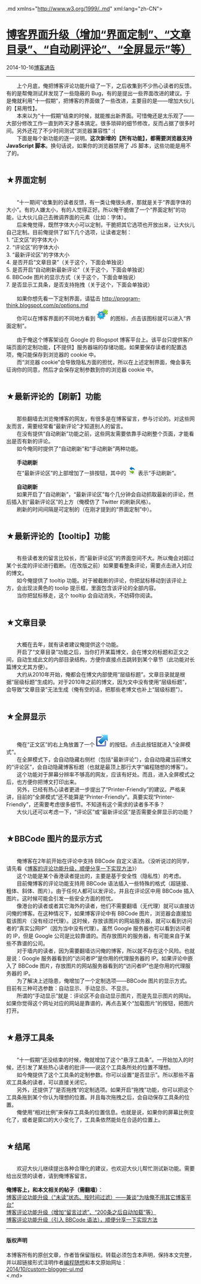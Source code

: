 <!DOCTYPE.md>
.md xmlns="http://www.w3.org/1999/..md" xml:lang="zh-CN">
<head>
<meta http-equiv="Content-Type" content="text.md; charset=utf-8" />
<meta name="generator" content="Python script by program.think@gmail.com" />
<meta name="provider" content="program-think.blogspot.com" />
<link type="text/css" rel="stylesheet" href="../../css/program-think.css" />
<title>博客界面升级（增加“界面定制”、“文章目录”、“自动刷评论”、“全屏显示”等） - 编程随想的博客</title>
</head>
<body>
<div id="main" style="width:100%;">
<h1><a href="../../index.md" title="回到首页">博客界面升级（增加“界面定制”、“文章目录”、“自动刷评论”、“全屏显示”等）</a></h1>
<div class="post-info"><span class="date-header">2014-10-16</span><a href="../../tags/E58D9AE5AEA2E9809AE5918A.md" class="tag">博客通告</a> </div>
<hr>
<div class="post">
&#12288;&#12288;上个月底，俺把博客评论功能升级了一下，之后收集到不少热心读者的反馈。有的是帮俺测试并发现了一些隐蔽的 Bug，有的是提出一些界面改进的建议。于是俺就利用“十一假期”，把博客的界面做了一些改进，主要目的是——增加大伙儿的【易用性】。<br />&#12288;&#12288;本来以为“十一假期”结束的时候，就能推出新界面。可惜俺还是太乐观了——大部分修改工作一直到昨天才基本搞定。很多琐碎的细节修改，反而占据了很多时间。另外还花了不少时间测试“浏览器兼容性” :(<br />&#12288;&#12288;下面是每个新功能的逐一说明。<b>这次新增的【所有功能】，都需要浏览器支持 JavaScript 脚本</b>。换句话说，如果你的浏览器禁用了 JS 脚本，这些功能是用不了的。<a name='more'></a><!--program-think--><br /><br /><h2>★界面定制</h2><br />&#12288;&#12288;“十一期间”收集到的读者反馈，有一类让俺很头疼，那就是关于“界面字体的大小”。有的人嫌太小，有的人觉得正好。所以俺干脆做了一个“界面定制”的功能，让大伙儿自己去微调界面的元素（比如：字体）。<br />&#12288;&#12288;后来俺觉得，既然字体大小可以定制，干脆把其它选项也开放出来，让大伙儿自己定制。目前俺提供了如下几个选项，让读者定制：<br />1. “正文区”的字体大小<br />2. “评论区”的字体大小<br />3. “最新评论区”的字体大小<br />4. 是否开启“文章目录”（关于这个，下面会单独说）<br />5. 是否开启“自动刷新最新评论”（关于这个，下面会单独说）<br />6. BBCode 图片的显示方式（关于这个，下面会单独说）<br />7. 是否显示工具条，是否支持拖拽（关于这个，下面会单独说）<br /><br />&#12288;&#12288;如果你想先看一下定制界面，请猛击 <a href="http://program-think.blogspot.com/p/options..md">http://program-think.blogspot.com/p/options.md</a><br />&#12288;&#12288;你可以在博客界面的不同地方看到 <img src="../../images/2014/10/config_32x32.png" alt="界面定制"> 的图标，点击该图标就可以进入“界面定制”。<br /><br />&#12288;&#12288;由于俺这个博客架设在 Google 的 Blogspot 博客平台上。该平台只提供客户端页面的定制功能，【不提供】服务器端的存储功能。如果要保存读者的配置选项，俺只能保存到浏览器的 cookie 中。<br />&#12288;&#12288;而“浏览器 cookie”会导致隐私方面的担忧，所以在上述定制界面，俺会事先征询你的同意，然后才会保存定制参数到你的浏览器 cookie 中。<br /><br /><h2>★最新评论的【刷新】功能</h2><br />&#12288;&#12288;那些翻墙去浏览俺博客的网友，有很多是在博客留言，参与讨论的。对这些网友而言，需要经常看“最新评论”才知道别人的留言。<br />&#12288;&#12288;在没有提供“自动刷新”功能之前，这些网友需要依靠手动刷整个页面，才能看出是否有新的评论。<br />&#12288;&#12288;如今俺同时提供了“自动刷新”和“手动刷新”两种功能。<br /><br />&#12288;&#12288;<b>手动刷新</b><br />&#12288;&#12288;在“最新评论区”的上部增加了一排按钮，其中的 <img src="../../images/2014/10/refresh_32x32.png" alt="刷新"> 表示“手动刷新”。<br /><br />&#12288;&#12288;<b>自动刷新</b><br />&#12288;&#12288;如果开启了“自动刷新”，“最新评论区”每个几分钟会自动抓取最新的评论，然后插入到“最新评论区”的上方（俺模仿了 Twitter 的刷新风格）。<br />&#12288;&#12288;刷新的时间间隔是可定制的（在刚才提到的“界面定制”中）。<br /><br /><h2>★最新评论的【tooltip】功能</h2><br />&#12288;&#12288;有些读者发的留言比较长，而“最新评论区”的界面空间不大。所以俺会对超过某个长度的评论进行截断。（在改版之前）如果要看整条评论，需要点击进入对应的博文。<br />&#12288;&#12288;如今俺提供了 tooltip 功能。对于被截断的评论，你把鼠标移动到该评论上方，会出现淡黄色的 toolip 提示框，里面包含该评论的全部内容。<br />&#12288;&#12288;当你把鼠标移走，这个 tooltip 会自动消失，不妨碍你阅读。<br /><br /><h2>★文章目录</h2><br />&#12288;&#12288;大概在去年，就有读者建议俺提供这个功能。<br />&#12288;&#12288;开启了“文章目录”功能之后，当你打开某篇博文，会在博文的标题和正文之间，自动生成此文的内部目录结构，方便你直接点击跳转到某个章节（此功能对长篇博文尤其方便）。<br />&#12288;&#12288;大约从2010年开始，俺都会在博文内部使用“层级标题”。文章目录就是根据“层级标题”生成的。对于2010年之前的博文，因为文中没有使用“层级标题”，会导致“文章目录”无法生成（俺有空的话，把那些老博文也补上“层级标题”）。<br /><br /><h2>★全屏显示</h2><br />&#12288;&#12288;俺在“正文区”的右上角放置了一个 <img src="../../images/2014/10/maximize_32x32.png" alt="全屏显示"> 的按钮。点击此按钮就进入“全屏模式”。<br />&#12288;&#12288;在全屏模式下，会自动隐藏右侧栏（包括“最新评论”），会自动隐藏当前博文的“评论区”，会自动隐藏博客标题（也就是最顶上那行大字“编程随想的博客”）。<br />&#12288;&#12288;这个功能对于屏幕分辨率不够高的网友，应该有好处。而且，进入全屏模式之后，也方便你把博文打印出来。<br />&#12288;&#12288;另外，已经有热心读者更进一步提出了“Printer-Friendly”的建议。严格来讲，目前的“全屏模式”还不能算是“Printer-Friendly”。真要实现“Printer-Friendly”，还需要考虑很多细节。不知道有这个需求的读者多不多？<br />&#12288;&#12288;大伙儿还可以考虑一下，“评论区”或“最新评论区”是否需要全屏显示的功能？<br /><br /><h2>★BBCode 图片的显示方式</h2><br />&#12288;&#12288;俺博客在2年前开始在评论中支持 BBCode 自定义语法。（没听说过的同学，请先看《<a href="../../2012/09/custom-blogger-comment.md">博客的评论功能升级，顺便分享一下实现方法</a>》）<br />&#12288;&#12288;这个功能是某个香港读者提出的，主要是基于安全性（隐私性）的考虑。<br />&#12288;&#12288;目前俺博客的评论功能支持用 BBCode 语法插入一些特殊的格式（超链接、粗体、斜体、图片）。由于任何人都可以发评论，并且在评论区中用 BBCode 插入图片。这时候可能会引发一些安全方面的担忧。<br />&#12288;&#12288;像港台的读者或者其它海外的读者，他们不需要翻墙（无代理）就可以直接访问俺的博客。在这种情况下，如果博客评论中有 BBCode 图片，浏览器会直接加载该图片（没有经过代理）。这时候，存放该图片的网站服务器，就可以看到访问者的“真实公网IP”（因为当中没有代理）。虽然 Google 服务器也可以看到访问者的 IP，但是 Google 公司是比较靠谱的。而存放图片的服务器，有可能来自于某些不靠谱的公司。<br />&#12288;&#12288;对于墙内的读者，因为需要翻墙访问俺的博客，所以就不存在这个风险。也就是说：Google 服务器看到的“访问者IP”是你用的代理服务器的 IP。如果评论中嵌入了 BBCode 图片，存放图片的网站服务器看到的“访问者IP”也是你用的代理服务器的 IP。<br />&#12288;&#12288;为了解决上述隐患，俺增加了一个定制选项——BBCode 图片的显示方式。目前有三种可选参数：自动显示、手动显示、不显示。<br />&#12288;&#12288;所谓的“手动显示”就是：评论区不会自动显示图片，而是先显示图片的网址。如果你觉得这个网址对应的网站是靠谱的，再点击某个“加载图片”的按钮，把图片打开。<br /><br /><h2>★悬浮工具条</h2><br />&#12288;&#12288;“十一假期”还没结束的时候，俺就增加了这个“悬浮工具条”。一开始加入的时候，还引发了某些热心读者的批评——说这个工具条所处的位置不理想。<br />&#12288;&#12288;如今俺提供了这个工具条的定制参数。你可以设置“是否显示”。所以那些不喜欢工具条的读者，可以直接关闭它。<br />&#12288;&#12288;另外，还提供了“是否拖拽”的定制选项。如果开启“拖拽”功能，你可以把这个工具条拖到某个你认为理想的位置。并且每次拖拽之后，会自动保存工具条的位置。<br />&#12288;&#12288;俺使用“相对比例”来保存工具条的位置信息。也就是说，如果你的屏幕比例变化了，或者是窗口的大小变化了，工具条依然能处在合适的位置上。<br /><br /><h2>★结尾</h2><br />&#12288;&#12288;欢迎大伙儿继续提出各种合理化的建议，也欢迎大伙儿帮忙测试新功能。需要给出反馈的读者，请到俺博客留言。<br /><br /><b>俺博客上，和本文相关的帖子（需翻墙）</b>：<br /><a href="../../2014/12/custom-blogger-comment.md">博客评论功能升级（“未读”状态、按时间过滤）——兼谈“为啥俺不用其它博客平台”</a><br /><a href="../../2014/09/custom-blogger-comment.md">博客评论功能升级（增加“留言过滤”、“200条之后自动加载”等）</a><br /><a href="../../2012/09/custom-blogger-comment.md">博客评论功能升级（引入 BBCode 语法），顺便分享一下实现方法</a><div class="blogger-post-footer">
</div>
<hr>
<div class="copyright">
<h4>版权声明</h4>
本博客所有的原创文章，作者皆保留版权。转载必须包含本声明，保持本文完整，并以超链接形式注明作者<a href="mailto:program.think@gmail.com">编程随想</a>和本文原始网址：<br>
<a href="2014/10/custom-blogger-ui.md">2014/10/custom-blogger-ui.md</a>
</div>
</div>
</body>
<.md>
